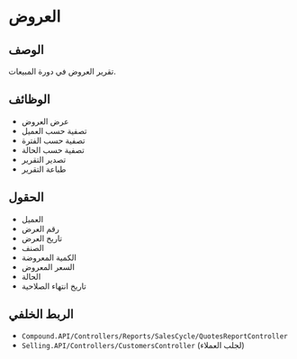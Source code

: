 # العروض

## الوصف
تقرير العروض في دورة المبيعات.

## الوظائف
- عرض العروض
- تصفية حسب العميل
- تصفية حسب الفترة
- تصفية حسب الحالة
- تصدير التقرير
- طباعة التقرير

## الحقول
- العميل
- رقم العرض
- تاريخ العرض
- الصنف
- الكمية المعروضة
- السعر المعروض
- الحالة
- تاريخ انتهاء الصلاحية

## الربط الخلفي
- `Compound.API/Controllers/Reports/SalesCycle/QuotesReportController`
- `Selling.API/Controllers/CustomersController` (لجلب العملاء)
